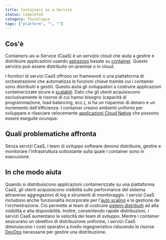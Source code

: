 ```yaml
---
title: Containers as a Service
status: Completed
category: Tecnologia
tags: ["platform", "", ""]
---
```


## Cos'è

Containers-as-a-Service (CaaS) è un servizio cloud che aiuta a gestire e distribuire applicazioni usando [astrazioni](/it/abstraction/) basate su [container](/it/container/). Questo servizio può essere distribuito on-premise o in cloud.

I fornitori di servizi CaaS offrono un framework o una piattaforma di orchestrazione che automatizza le funzioni chiave tramite cui i container sono distribuiti e gestiti. Questo aiuta gli sviluppatori a costruire applicazioni containerizzate sicure e [scalabili](/it/scalability/). Dato che gli utenti acquisiscono esclusivamente le risorse di cui hanno bisogno (capacità di programmazione, load balancing, ecc.), si ha un risparmio di denaro e un incremento dell'efficienza. I container creano ambienti uniformi per sviluppare e rilasciare velocemente [applicazioni Cloud Native](/it/cloud-native-apps/) che possono essere eseguite ovunque.

## Quali problematiche affronta

Senza servizi CaaS, i team di sviluppo software devono distribuire, gestire e monitorare l'infrastruttura sottostante sulla quale i container sono in esecuzione.

## In che modo aiuta

Quando si distribuiscono applicazioni containerizzate su una piattaforma CaaS, gli utenti acquisiscono visibilità sulle performance del sistema attraverso aggregazioni di log e strumenti di monitoraggio. I servizi CaaS includono anche funzionalità incorporate per l'[auto scaling](/it/auto-scaling/) e la gestione de l'orchestrazione. Ciò permette ai team di costruire [sistemi distribuiti](/it/distributed-systems/) ad alta visibilità e alta disponibilità. Inoltre, consentendo rapide distribuzioni, i servizi CaaS aumentano la velocità dei team di sviluppo. Mentre i container assicurano un obiettivo di distribuzione uniforme, i servizi CaaS diminuiscono i costi operativi a livello ingegneristico riducendo le risorse [DevOps](/it/devops/) necessarie per gestire una distribuzione.
